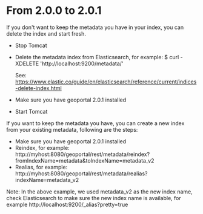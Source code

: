 # From 2.0.0 to 2.0.1

If you don't want to keep the metadata you have in your index, you can delete the index and start fresh.
- Stop Tomcat
- Delete the metadata index from Elasticsearch, for example:
	$ curl -XDELETE 'http://localhost:9200/metadata/'
	
	See: https://www.elastic.co/guide/en/elasticsearch/reference/current/indices-delete-index.html
	
- Make sure you have geoportal 2.0.1 installed
- Start Tomcat

If you want to keep the metadata you have, you can create a new index from your existing metadata, following are the steps:
- Make sure you have geoportal 2.0.1 installed
- Reindex, for example:
    http://myhost:8080/geoportal/rest/metadata/reindex?fromIndexName=metadata&toIndexName=metadata_v2
- Realias, for example:
    http://myhost:8080/geoportal/rest/metadata/realias?indexName=metadata_v2

Note: In the above example, we used metadata_v2 as the new index name, check Elasticsearch to make sure the new index name is available, for example
    http://localhost:9200/_alias?pretty=true






